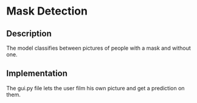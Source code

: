 # Mask Detection

## Description
The model classifies between pictures of people with a mask and without one.

## Implementation
The gui.py file lets the user film his own picture and get a prediction on them.
